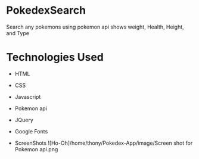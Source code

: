 # PokedexSearch
Search any pokemons using pokemon api shows weight, Health, Height, and Type
# Technologies Used
* HTML
* CSS
* Javascript
* Pokemon api
* JQuery
* Google Fonts

* ScreenShots
![Ho-Oh]/home/thony/Pokedex-App/image/Screen shot for Pokemon api.png
